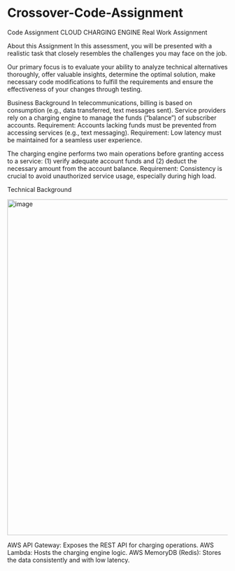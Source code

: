 # Crossover-Code-Assignment
Code Assignment
CLOUD CHARGING ENGINE
Real Work Assignment

About this Assignment
In this assessment, you will be presented with a realistic task that closely resembles the challenges you may face on the job. 

Our primary focus is to evaluate your ability to analyze technical alternatives thoroughly, offer valuable insights, determine the optimal solution, make necessary code modifications to fulfill the requirements and ensure the effectiveness of your changes through testing.

Business Background
In telecommunications, billing is based on consumption (e.g., data transferred, text messages sent). Service providers rely on a charging engine to manage the funds (“balance”) of subscriber accounts.
Requirement: Accounts lacking funds must be prevented from accessing services (e.g., text messaging).
Requirement: Low latency must be maintained for a seamless user experience.

The charging engine performs two main operations before granting access to a service: (1) verify adequate account funds and (2) deduct the necessary amount from the account balance.
Requirement: Consistency is crucial to avoid unauthorized service usage, especially during high load.

Technical Background

<img width="767" alt="image" src="https://github.com/MilanDanilovic/Crossover-Code-Assignment/assets/33479438/36818e8d-4ef0-43bf-95df-d4eea6027f82">


AWS API Gateway: Exposes the REST API for charging operations.
AWS Lambda: Hosts the charging engine logic.
AWS MemoryDB (Redis): Stores the data consistently and with low latency.


